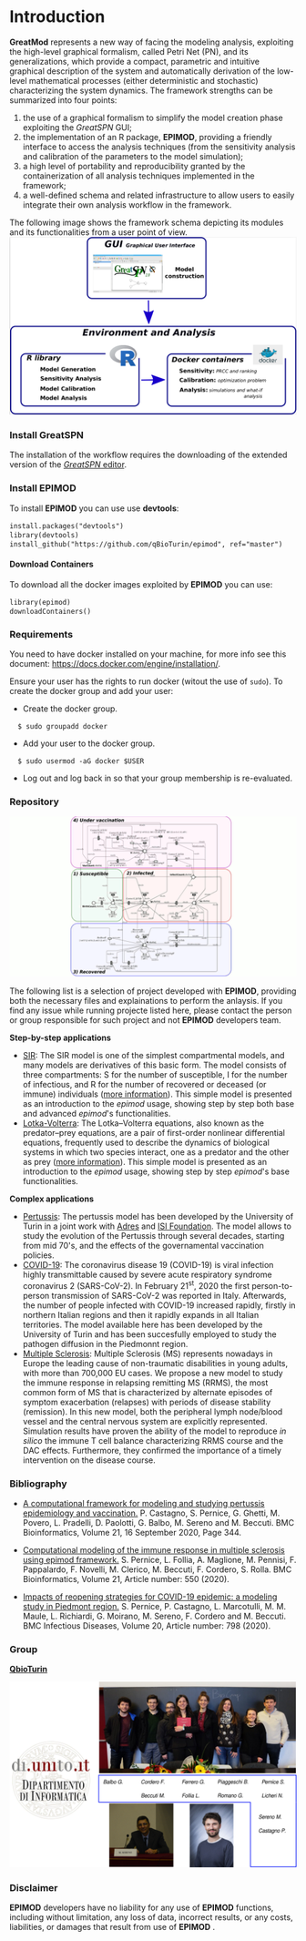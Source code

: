 # Introduction
**GreatMod** represents a new way of facing the modeling analysis, exploiting the high-level graphical formalism, called Petri Net (PN), and its generalizations, which provide a compact, parametric and intuitive graphical description of the system and automatically derivation of the low-level mathematical processes (either deterministic and stochastic) characterizing the system dynamics.
The framework strengths can be summarized into four points:

1. the use of a graphical formalism to simplify  the model creation phase exploiting the *GreatSPN* GUI; 
2. the implementation of an R package, **EPIMOD**, providing  a friendly interface  to access the analysis techniques (from the sensitivity analysis and calibration of the parameters to the model simulation); 
3. a high level of portability and reproducibility granted by  the containerization of all analysis techniques implemented in the framework; 
4. a well-defined schema and related infrastructure to allow users to easily integrate their own analysis workflow in the framework.

The following image shows the framework schema depicting its modules and its functionalities from a user point of view.
![](Framework.png)

### Install GreatSPN
The installation of the workflow requires the downloading of the extended version of the [*GreatSPN* editor](http://www.di.unito.it/~amparore/mc4cslta/editor.html).

### Install EPIMOD
To install **EPIMOD** you can use use **devtools**:

```
install.packages("devtools")
library(devtools)
install_github("https://github.com/qBioTurin/epimod", ref="master")
```

#### Download Containers
To download all the docker images exploited by **EPIMOD**  you can use:

```
library(epimod)
downloadContainers()
```


### Requirements
You need to have docker installed on your machine, for more info see this document:
https://docs.docker.com/engine/installation/.

Ensure your user has the rights to run docker (witout the use of ```sudo```). To create the docker group and add your user:

* Create the docker group.

```
  $ sudo groupadd docker
```
* Add your user to the docker group.

```
  $ sudo usermod -aG docker $USER
```
* Log out and log back in so that your group membership is re-evaluated.


### Repository
![](https://github.com/qBioTurin/epimod/blob/gh-pages/Plots.gif)

The following list is a selection of project developed with **EPIMOD**, providing both the necessary files and explainations to perform the anlaysis. If you find any issue while running projecte listed here, please contact the person or group responsible for such project and not **EPIMOD** developers team. 

**Step-by-step applications**
* [SIR](https://github.com/qBioTurin/SIR): The SIR model is one of the simplest compartmental models, and many models are derivatives of this basic form. The model consists of three compartments: S for the number of susceptible, I for the number of infectious, and R for the number of recovered or deceased (or immune) individuals ([more information](https://en.wikipedia.org/wiki/Compartmental_models_in_epidemiology)). This simple model is presented as an introduction to the *epimod* usage, showing step by step both base and advanced *epimod*'s functionalities.
* [Lotka-Volterra](https://github.com/qBioTurin/Lotka-Volterra): The Lotka–Volterra equations, also known as the predator–prey equations, are a pair of first-order nonlinear differential equations, frequently used to describe the dynamics of biological systems in which two species interact, one as a predator and the other as prey ([more information](https://en.wikipedia.org/wiki/Lotka%E2%80%93Volterra_equations)). This simple model is presented as an introduction to the *epimod* usage, showing step by step *epimod*'s base functionalities. 

**Complex applications**
* [Pertussis](https://github.com/qBioTurin/Pertussis): The pertussis model has been developed by the University of Turin in a joint work with [Adres](http://www.adreshe.com/) and [ISI Foundation](https://www.isi.it/en/home). The model allows to study the evolution of the Pertussis through several decades, starting from mid 70's, and the effects of the governamental vaccination policies. 
* [COVID-19](https://github.com/qBioTurin/COVID-19): The coronavirus disease 19 (COVID-19) is viral infection highly transmittable caused by severe acute respiratory syndrome coronavirus 2 (SARS-CoV-2). In February 21<sup>st</sup>, 2020 the first person-to-person transmission of SARS-CoV-2 was reported in Italy. Afterwards, the number of people infected with COVID-19 increased rapidly, firstly in northern Italian regions and then it rapidly expands in all Italian territories. The model available here has been developed by the University of Turin and has been succesfully employed to study the pathogen diffusion in the Piedmonnt region.  
* [Multiple Sclerosis](https://github.com/qBioTurin/Multiple-Sclerosis): Multiple Sclerosis (MS) represents nowadays in  Europe the leading cause of non-traumatic disabilities in young adults, with more than 700,000 EU cases.  We propose  a new model to study the immune response in relapsing remitting MS (RRMS), the most common form of MS that is characterized by alternate episodes of symptom exacerbation (relapses) with periods of disease stability (remission). In this new model, both the peripheral lymph node/blood  vessel and the central nervous system are explicitly represented. Simulation results have proven the ability of the model to reproduce *in silico* the immune T cell balance characterizing RRMS course and the DAC effects. Furthermore, they confirmed the importance of a timely intervention on the disease course.

### Bibliography
* [A computational framework for modeling and studying pertussis epidemiology and vaccination.](https://bmcbioinformatics.biomedcentral.com/articles/10.1186/s12859-020-03648-6) P. Castagno, S. Pernice, G. Ghetti, M. Povero, L. Pradelli, D. Paolotti, G. Balbo, M. Sereno and M. Beccuti. BMC Bioinformatics, Volume 21, 16 September 2020, Page 344.

* [Computational modeling of the immune response in multiple sclerosis using epimod framework.](https://bmcbioinformatics.biomedcentral.com/articles/10.1186/s12859-020-03823-9) S. Pernice, L. Follia, A. Maglione, M. Pennisi, F. Pappalardo, F. Novelli, M. Clerico, M. Beccuti, F. Cordero, S. Rolla.  BMC Bioinformatics, Volume 21, Article number: 550 (2020).

* [Impacts of reopening strategies for COVID-19 epidemic: a modeling study in Piedmont region.](https://bmcinfectdis.biomedcentral.com/articles/10.1186/s12879-020-05490-w) S. Pernice, P. Castagno, L. Marcotulli, M. M. Maule, L. Richiardi, G. Moirano, M. Sereno, F. Cordero and M. Beccuti. BMC Infectious Diseases, Volume 20, Article number: 798 (2020).

### Group

[**QbioTurin**](https://www.cs.unito.it/do/gruppi.pl/Show?_id=lxu3)

![](Group.png)

### Disclaimer
**EPIMOD**  developers have no liability for any use of **EPIMOD**  functions, including without limitation, any loss of data, incorrect results, or any costs, liabilities, or damages that result from use of **EPIMOD** .
